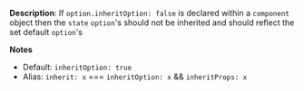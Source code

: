 __Description__: If `option.inheritOption: false` is declared within a `component` object then the `state` `option`'s should not be inherited and should reflect the set default `option`'s

__Notes__

+ Default: `inheritOption: true`
+ Alias: `inherit: x` === `inheritOption: x` && `inheritProps: x`